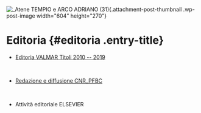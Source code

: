 ![\_Atene TEMPIO e ARCO ADRIANO (31)](wp-content/uploads/2018/11/Atene-TEMPIO-e-ARCO-ADRIANO-31-604x270.jpg){.attachment-post-thumbnail .wp-post-image width="604" height="270"}

Editoria {#editoria .entry-title}
========

-   [Editoria VALMAR Titoli 2010 -- 2019](wp-content/uploads/2019/10/VALMAR-TITOLI-2010_2019.pdf)

&nbsp;

-   [Redazione e diffusione CNR\_PFBC](index69dc.html?p=1132 "Attività editoriale CNR-PFBC")

&nbsp;

-   Attività editoriale ELSEVIER
